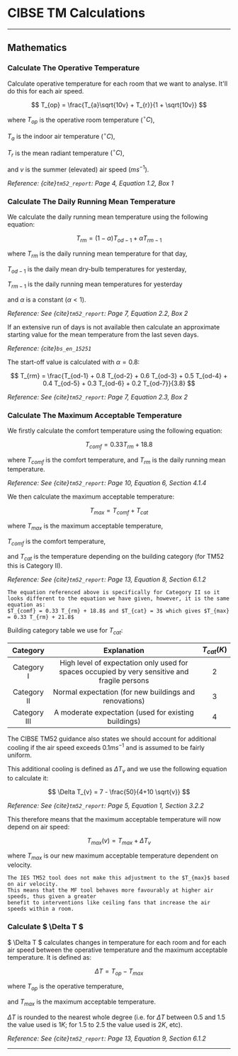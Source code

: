 # CIBSE TM Calculations

---

## Mathematics
### Calculate The Operative Temperature
Calculate operative temperature for each room that we want to analyse.
It'll do this for each air speed. 

$$
    T_{op} = \frac{T_{a}\sqrt{10v} + T_{r}}{1 + \sqrt{10v}}
$$

where $T_{op}$ is the operative room temperature ($^\circ C$),

$T_{a}$ is the indoor air temperature $(^\circ C)$,

$T_{r}$ is the mean radiant temperature $(^\circ C)$,

and $v$ is the summer (elevated) air speed $(ms^{-1})$.

*Reference: {cite}`tm52_report`: Page 4, Equation 1.2, Box 1*
### Calculate The Daily Running Mean Temperature
We calculate the daily running mean temperature using the following equation:

$$
T_{rm} = (1 - \alpha) T_{od-1} + \alpha T_{rm-1} 
$$

where $T_{rm}$ is the daily running mean temperature for that day,

$T_{od-1}$ is the daily mean dry-bulb temperatures for yesterday,

$T_{rm-1}$ is the daily running mean temperatures for yesterday

and $\alpha$ is a constant $( \alpha < 1 )$.

*Reference: See {cite}`tm52_report`: Page 7, Equation 2.2, Box 2*

If an extensive run of days is not available then calculate an approximate starting value for the mean temperature from the last seven days. 

*Reference: {cite}`bs_en_15251`*

The start-off value is calculated with $\alpha = 0.8$:

$$
T_{rm} = \frac{T_{od-1} + 0.8 T_{od-2} + 0.6 T_{od-3} + 0.5 T_{od-4} + 0.4 T_{od-5} + 0.3 T_{od-6} + 0.2 T_{od-7}}{3.8}
$$

*Reference: See {cite}`tm52_report`: Page 7, Equation 2.3, Box 2*

### Calculate The Maximum Acceptable Temperature
We firstly calculate the comfort temperature using the following equation:

$$
T_{comf} = 0.33 T_{rm} + 18.8
$$

where $T_{comf}$ is the comfort temperature,
and $T_{rm}$ is the daily running mean temperature.

*Reference: See {cite}`tm52_report`: Page 10, Equation 6, Section 4.1.4*

We then calculate the maximum acceptable temperature:

$$
T_{max} = T_{comf} + T_{cat}
$$

where $T_{max}$ is the maximum acceptable temperature,

$T_{comf}$ is the comfort temperature,

and $T_{cat}$ is the temperature depending on the building category (for TM52 this is Category II).

*Reference: See {cite}`tm52_report`: Page 13, Equation 8, Section 6.1.2*

```{note}
The equation referenced above is specifically for Category II so it looks different to the equation we have given, however, it is the same equation as:
$T_{comf} = 0.33 T_{rm} + 18.8$ and $T_{cat} = 3$ which gives $T_{max} = 0.33 T_{rm} + 21.8$
```

Building category table we use for $T_{cat}$:

|   Category   |                                          Explanation                                          | $T_{cat} (K)$ |
| :----------: | :-------------------------------------------------------------------------------------------: | :-----------: |
|  Category I  | High level of expectation only used for spaces occupied by very sensitive and fragile persons |       2       |
| Category II  |                    Normal expectation (for new buildings and renovations)                     |       3       |
| Category III |                     A moderate expectation (used for existing buildings)                      |       4       |

The CIBSE TM52 guidance also states we should account for additional cooling if the air speed exceeds $0.1ms^{-1}$ and is assumed to be fairly uniform.

This additional cooling is defined as $\Delta T_{v}$ and we use the following equation to calculate it:

$$
\Delta T_{v} = 7 - \frac{50}{4+10 \sqrt{v}}
$$

*Reference: See {cite}`tm52_report`: Page 5, Equation 1, Section 3.2.2*

This therefore means that the maximum acceptable temperature will now depend on air speed:

$$
T_{max}(v) = T_{max} + \Delta T_{v}
$$

where $T_{max}$ is our new maximum acceptable temperature dependent on velocity.

```{attention} 
The IES TM52 tool does not make this adjustment to the $T_{max}$ based on air velocity.
This means that the MF tool behaves more favourably at higher air speeds, thus given a greater
benefit to interventions like ceiling fans that increase the air speeds within a room.
```

### Calculate $ \Delta T $
$ \Delta T $ calculates changes in temperature for each room and for each air speed between the operative temperature and the maximum acceptable temperature. It is defined as:

$$
\Delta T = T_{op} - T_{max}
$$

where $T_{op}$ is the operative temperature,

and $T_{max}$ is the maximum acceptable temperature.

$\Delta T$ is rounded to the nearest whole degree (i.e. for $\Delta T$ between $0.5$ and $1.5$ the value used is $1K$; for $1.5$ to $2.5$ the value used is $2K$, etc).

*Reference: See {cite}`tm52_report`: Page 13, Equation 9, Section 6.1.2*

---

```{bibliography}
```